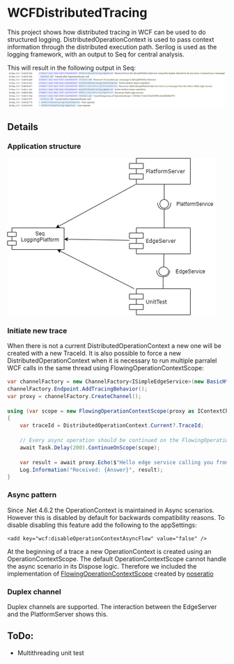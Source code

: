 # WCFDistributedTracing

This project shows how distributed tracing in WCF can be used to do structured logging.
DistributedOperationContext is used to pass context information through the distributed execution path.
Serilog is used as the logging framework, with an output to Seq for central analysis.

This will result in the following output in Seq:
![Diagram](./Documentation/Seq.PNG)

## Details

### Application structure
![Diagram](./Documentation/Architecture.png)

### Initiate new trace
When there is not a current DistributedOperationContext a new one will be created with a new TraceId.
It is also possible to force a new DistributedOperationContext when it is necessary to run multiple parralel WCF calls in the same thread using FlowingOperationContextScope:
```csharp
var channelFactory = new ChannelFactory<ISimpleEdgeService>(new BasicHttpBinding(), new EndpointAddress(SimpleEdgeService.BaseAddress));
channelFactory.Endpoint.AddTracingBehavior();
var proxy = channelFactory.CreateChannel();

using (var scope = new FlowingOperationContextScope(proxy as IContextChannel))
{
    var traceId = DistributedOperationContext.Current?.TraceId;

    // Every async operation should be continued on the FlowingOperationContextScope
    await Task.Delay(200).ContinueOnScope(scope);

    var result = await proxy.Echo($"Hello edge service calling you from operation {traceId}").ContinueOnScope(scope);
    Log.Information("Received: {Answer}", result);
}
```

### Async pattern
Since .Net 4.6.2 the OperationContext is maintained in Async scenarios. However this is disabled by default for backwards compatibility reasons. To disable disabling this feature add the following to the appSettings:
```
<add key="wcf:disableOperationContextAsyncFlow" value="false" />
```

At the beginning of a trace a new OperationContext is created using an OperationContextScope. The default OperationContextScope cannot handle the async scenario in its Dispose logic. Therefore we included the implementation of [FlowingOperationContextScope]( https://stackoverflow.com/questions/18284998/pattern-for-calling-wcf-service-using-async-await/22753055#22753055) created by [noseratio](https://stackoverflow.com/users/1768303/noseratio)

### Duplex channel
Duplex channels are supported. The interaction between the EdgeServer and the PlatformServer shows this.

## ToDo:
* Multithreading unit test
